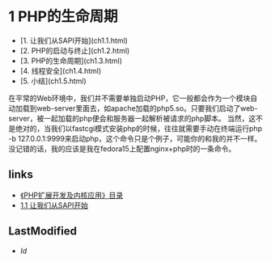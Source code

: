 # 1 PHP的生命周期 

<ul class="catalog">
	<li> [1. 让我们从SAPI开始](ch1.1.html) </li>
	<li> [2. PHP的启动与终止](ch1.2.html) </li>
	<li> [3. PHP的生命周期](ch1.3.html) </li>
	<li> [4. 线程安全](ch1.4.html) </li>
	<li> [5. 小结](ch1.5.html) </li>
	</ul>
在平常的Web环境中，我们并不需要单独启动PHP，它一般都会作为一个模块自动加载到web-server里面去，如apache加载的php5.so。只要我们启动了web-server，被一起加载的php便会和服务器一起解析被请求的php脚本。
当然，这不是绝对的，当我们以fastcgi模式安装php的时候，往往就需要手动在终端运行php -b 127.0.0.1:9999来启动php，这个命令只是个例子，可能你的和我的并不一样。没记错的话，我的应该是我在fedora15上配置nginx+php时的一条命令。


## links
   * [《PHP扩展开发及内核应用》目录](<preface.md>)
   * [1.1 让我们从SAPI开始](<1.1.md>)

## LastModified 
   * $Id$
